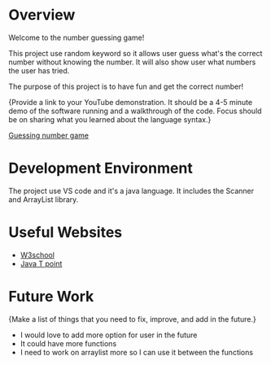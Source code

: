 # Overview

Welcome to the number guessing game!

This project use random keyword so it allows user guess what's the correct number without knowing the number. It will also show user what numbers the user has tried.  

The purpose of this project is to have fun and get the correct number! 

{Provide a link to your YouTube demonstration.  It should be a 4-5 minute demo of the software running and a walkthrough of the code.  Focus should be on sharing what you learned about the language syntax.}

[Guessing number game](https://youtu.be/oMF40wILrG0)

# Development Environment

The project use VS code and it's a java language. It includes the Scanner and ArrayList library. 


# Useful Websites

* [W3school](https://www.w3schools.com/java/java_arraylist.asp)
* [Java T point](https://www.javatpoint.com/java-tutorial)

# Future Work

{Make a list of things that you need to fix, improve, and add in the future.}
* I would love to add more option for user in the future
* It could have more functions 
* I need to work on arraylist more so I can use it between the functions